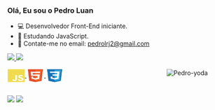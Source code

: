 ### Olá, Eu sou o Pedro Luan

- 💻 Desenvolvedor Front-End iniciante.
- 🌱 Estudando JavaScript.
- 📧 Contate-me no email: pedrolrj2@gmail.com

 <div>
  <a href="https://github.com/dido-code/">
  <img height="180em" src="https://github-readme-stats.vercel.app/api?username=dido-code&show_icons=true&theme=dracula&include_all_commits=true&count_private=true"/>
  <img height="160em" src="https://github-readme-stats.vercel.app/api/top-langs/?username=dido-code&layout=compact&langs_count=7&theme=dracula"/>
</div>
<div style="display: inline_block"><br>
  <img align="center" alt="Pedro-Js" height="30" width="40" src="https://raw.githubusercontent.com/devicons/devicon/master/icons/javascript/javascript-plain.svg">
  <img align="center" alt="Pedro-HTML" height="30" width="40" src="https://raw.githubusercontent.com/devicons/devicon/master/icons/html5/html5-original.svg">
  <img align="center" alt="Pedro-CSS" height="30" width="40" src="https://raw.githubusercontent.com/devicons/devicon/master/icons/css3/css3-original.svg">
  <img height="120em" width="140em" align="right" alt="Pedro-yoda" src="https://thumbs.gfycat.com/PeacefulInconsequentialChrysalis-size_restricted.gif">
</div>
  
  ##
 
<div> 
  <a href = "mailto:pedrolrj2@gmail.com"><img src="https://img.shields.io/badge/-Gmail-%23333?style=for-the-badge&logo=gmail&logoColor=white" target="_blank"></a>
  <a href="https://www.linkedin.com/in/pedro-luan-31291611a/" target="_blank"><img src="https://img.shields.io/badge/-LinkedIn-%230077B5?style=for-the-badge&logo=linkedin&logoColor=white" target="_blank"></a> 
</div>
